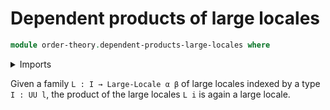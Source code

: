 # Dependent products of large locales

```agda
module order-theory.dependent-products-large-locales where
```

<details><summary>Imports</summary>

```agda

```

</details>

Given a family `L : I → Large-Locale α β` of large locales indexed by a type
`I : UU l`, the product of the large locales `L i` is again a large locale.
